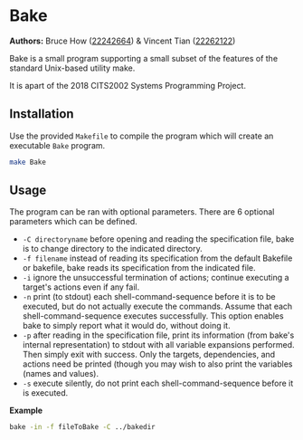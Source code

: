 # Bake
<b>Authors:</b> Bruce How ([22242664](https://github.com/brucehow/)) & Vincent Tian ([22262122](https://github.com/vtian72))

Bake is a small program supporting a small subset of the features of the standard Unix-based utility make.

It is apart of the 2018 CITS2002 Systems Programming Project.

## Installation
Use the provided `Makefile` to compile the program which will create an executable `Bake` program.
```bash
make Bake
```

## Usage
The program can be ran with optional parameters. There are 6 optional parameters which can be defined.

* `-C directoryname` before opening and reading the specification file, bake is to change directory to the indicated directory.
* `-f filename` instead of reading its specification from the default Bakefile or bakefile, bake reads its specification from the indicated file.
* `-i` ignore the unsuccessful termination of actions; continue executing a target's actions even if any fail.
* `-n` print (to stdout) each shell-command-sequence before it is to be executed, but do not actually execute the commands. Assume that each shell-command-sequence executes successfully. This option enables bake to simply report what it would do, without doing it.
* `-p` after reading in the specification file, print its information (from bake's internal representation) to stdout with all variable expansions performed. Then simply exit with success. 
Only the targets, dependencies, and actions need be printed (though you may wish to also print the variables (names and values).
* `-s` execute silently, do not print each shell-command-sequence before it is executed.

**Example**
```bash
bake -in -f fileToBake -C ../bakedir
```
